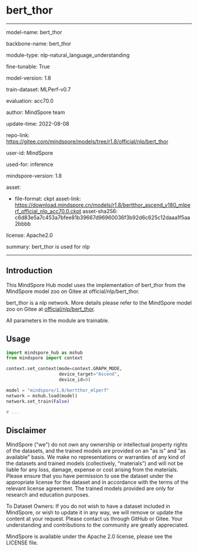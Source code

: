 # bert_thor

---

model-name: bert_thor

backbone-name: bert_thor

module-type: nlp-natural_language_understanding

fine-tunable: True

model-version: 1.8

train-dataset: MLPerf-v0.7

evaluation: acc70.0

author: MindSpore team

update-time: 2022-08-08

repo-link: <https://gitee.com/mindspore/models/tree/r1.8/official/nlp/bert_thor>

user-id: MindSpore

used-for: inference

mindspore-version: 1.8

asset:

-
    file-format: ckpt
    asset-link: <https://download.mindspore.cn/models/r1.8/bertthor_ascend_v180_mlperf_official_nlp_acc70.0.ckpt>
    asset-sha256: c6d83e5a7c453a7bfee81b39667d96960036f3b92d6c625c12daaa1f5aa2bbbb

license: Apache2.0

summary: bert_thor is used for nlp

---

## Introduction

This MindSpore Hub model uses the implementation of bert_thor from the MindSpore model zoo on Gitee at official/nlp/bert_thor.

bert_thor is a nlp network. More details please refer to the MindSpore model zoo on Gitee at [official/nlp/bert_thor](https://gitee.com/mindspore/models/blob/r1.8/official/nlp/bert_thor/README.md).

All parameters in the module are trainable.

## Usage

```python
import mindspore_hub as mshub
from mindspore import context

context.set_context(mode=context.GRAPH_MODE,
                    device_target="Ascend",
                    device_id=0)

model = "mindspore/1.8/bertthor_mlperf"
network = mshub.load(model)
network.set_train(False)

# ...
```

## Disclaimer

MindSpore ("we") do not own any ownership or intellectual property rights of the datasets, and the trained models are provided on an "as is" and "as available" basis. We make no representations or warranties of any kind of the datasets and trained models (collectively, “materials”) and will not be liable for any loss, damage, expense or cost arising from the materials. Please ensure that you have permission to use the dataset under the appropriate license for the dataset and in accordance with the terms of the relevant license agreement. The trained models provided are only for research and education purposes.

To Dataset Owners: If you do not wish to have a dataset included in MindSpore, or wish to update it in any way, we will remove or update the content at your request. Please contact us through GitHub or Gitee. Your understanding and contributions to the community are greatly appreciated.

MindSpore is available under the Apache 2.0 license, please see the LICENSE file.
